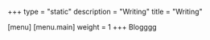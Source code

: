 +++
type = "static"
description = "Writing"
title = "Writing"

[menu]
  [menu.main]
    weight = 1
+++
Blogggg